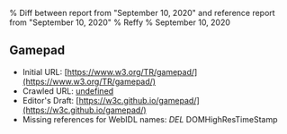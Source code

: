 % Diff between report from "September 10, 2020" and reference report from "September 10, 2020"
% Reffy
% September 10, 2020

## Gamepad

- Initial URL: [https://www.w3.org/TR/gamepad/](https://www.w3.org/TR/gamepad/)
- Crawled URL: [undefined](undefined)
- Editor's Draft: [https://w3c.github.io/gamepad/](https://w3c.github.io/gamepad/)
- Missing references for WebIDL names: *DEL* DOMHighResTimeStamp


